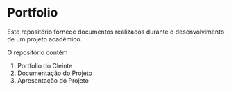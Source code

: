 # Portfolio

Este repositório fornece documentos realizados durante o desenvolvimento de um projeto acadêmico.

O repositório contém
1. Portfolio do Cleinte
2. Documentação do Projeto
3. Apresentação do Projeto
